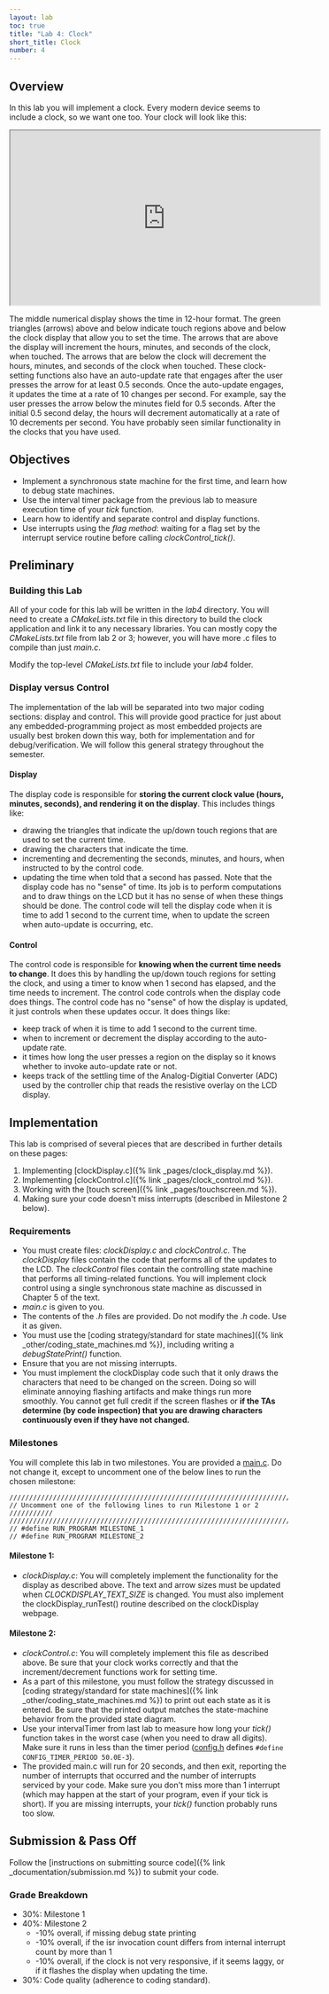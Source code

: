 ```yaml
---
layout: lab
toc: true
title: "Lab 4: Clock"
short_title: Clock
number: 4
---
```


## Overview

In this lab you will implement a clock. Every modern device seems to include a clock, so we want one too. Your clock will look like this:
<iframe width="560" height="315" allow="fullscreen" src="https://www.youtube.com/embed/s8tV_iznYRU"> </iframe>

The middle numerical display shows the time in 12-hour format. The green triangles (arrows) above and below indicate touch regions above and below the clock display that allow you to set the time. The arrows that are above the display will increment the hours, minutes, and seconds of the clock, when touched. The arrows that are below the clock will decrement the hours, minutes, and seconds of the clock when touched. These clock-setting functions also have an auto-update rate that engages after the user presses the arrow for at least 0.5 seconds. Once the auto-update engages, it updates the time at a rate of 10 changes per second. For example, say the user presses the arrow below the minutes field for 0.5 seconds. After the initial 0.5 second delay, the hours will decrement automatically at a rate of 10 decrements per second. You have probably seen similar functionality in the clocks that you have used. 

## Objectives 

  - Implement a synchronous state machine for the first time, and learn how to debug state machines.
  - Use the interval timer package from the previous lab to measure execution time of your *tick* function.
  - Learn how to identify and separate control and display functions.
  - Use interrupts using the *flag method*: waiting for a flag set by the interrupt service routine before calling *clockControl_tick()*.

## Preliminary 

### Building this Lab 
All of your code for this lab will be written in the *lab4* directory.  You will need to create a *CMakeLists.txt* file in this directory to build the clock application and link it to any necessary libraries.  You can mostly copy the *CMakeLists.txt* file from lab 2 or 3; however, you will have more .c files to compile than just *main.c*.

Modify the top-level *CMakeLists.txt* file to include your *lab4* folder.

<!-- The clock application you build in this lab won't be reused in later labs, so you don't need to place any code in *drivers* or create any new libraries. -->

### Display versus Control 

The implementation of the lab will be separated into two major coding sections: display and control. This will provide good practice for just about any embedded-programming project as most embedded projects are usually best broken down this way, both for implementation and for debug/verification. We will follow this general strategy throughout the semester. 

#### Display

The display code is responsible for **storing the current clock value (hours, minutes, seconds), and rendering it on the display**. This includes things like:
  * drawing the triangles that indicate the up/down touch regions that are used to set the current time.
  * drawing the characters that indicate the time.
  * incrementing and decrementing the seconds, minutes, and hours, when instructed to by the control code.
  * updating the time when told that a second has passed.
Note that the display code has no "sense" of time. Its job is to perform computations and to draw things on the LCD but it has no sense of when these things should be done. The control code will tell the display code when it is time to add 1 second to the current time, when to update the screen when auto-update is occurring, etc.

#### Control

The control code is responsible for **knowing when the current time needs to change**.  It does this by handling the up/down touch regions for setting the clock, and using a timer to know when 1 second has elapsed, and the time needs to increment. The control code controls when the display code does things. The control code has no "sense" of how the display is updated, it just controls when these updates occur. It does things like:
  * keep track of when it is time to add 1 second to the current time.
  * when to increment or decrement the display according to the auto-update rate.
  * it times how long the user presses a region on the display so it knows whether to invoke auto-update rate or not.
  * keeps track of the settling time of the Analog-Digitial Converter (ADC) used by the controller chip that reads the resistive overlay on the LCD display.

## Implementation

This lab is comprised of several pieces that are described in further details on these pages:

1. Implementing [clockDisplay.c]({% link _pages/clock_display.md %}).
2. Implementing [clockControl.c]({% link _pages/clock_control.md %}).
3. Working with the [touch screen]({% link _pages/touchscreen.md %}).
4. Making sure your code doesn't miss interrupts (described in Milestone 2 below).


### Requirements 
  - You must create files: *clockDisplay.c* and *clockControl.c*. The *clockDisplay* files contain the code that performs all of the updates to the LCD. The *clockControl* files contain the controlling state machine that performs all timing-related functions. You will implement clock control using a single synchronous state machine as discussed in Chapter 5 of the text.
  - *main.c* is given to you.
  - The contents of the *.h* files are provided. Do not modify the *.h* code. Use it as given.
  - You must use the [coding strategy/standard for state machines]({% link _other/coding_state_machines.md %}), including writing a *debugStatePrint()* function.
  - Ensure that you are not missing interrupts.
  - You must implement the clockDisplay code such that it only draws the characters that need to be changed on the screen. Doing so will eliminate annoying flashing artifacts and make things run more smoothly. You cannot get full credit if the screen flashes or **if the TAs determine (by code inspection) that you are drawing characters continuously even if they have not changed.**

### Milestones 

You will complete this lab in two milestones.  You are provided a [main.c](https://github.com/byu-cpe/ecen330_student/blob/master/lab4/main.c).  Do not change it, except to uncomment one of the below lines to run the chosen milestone:

    ////////////////////////////////////////////////////////////////////////////////
    // Uncomment one of the following lines to run Milestone 1 or 2      ///////////
    ////////////////////////////////////////////////////////////////////////////////
    // #define RUN_PROGRAM MILESTONE_1
    // #define RUN_PROGRAM MILESTONE_2


#### Milestone 1:
  * *clockDisplay.c*: You will completely implement the functionality for the display as described above. The text and arrow sizes must be updated when *CLOCKDISPLAY_TEXT_SIZE* is changed.  You must also implement the clockDisplay_runTest() routine described on the clockDisplay webpage.

#### Milestone 2:
  * *clockControl.c*: You will completely implement this file as described above.  Be sure that your clock works correctly and that the increment/decrement functions work for setting time.
  * As a part of this milestone, you must follow the strategy discussed in [coding strategy/standard for state machines]({% link _other/coding_state_machines.md %})  to print out each state as it is entered.  Be sure that the printed output matches the state-machine behavior from the provided state diagram.
  * Use your intervalTimer from last lab to measure how long your *tick()* function takes in the worst case (when you need to draw all digits).  Make sure it runs in less than the timer period ([config.h](https://github.com/byu-cpe/ecen330_student/blob/master/lab4/config.h) defines `#define CONFIG_TIMER_PERIOD 50.0E-3`).
  * The provided main.c will run for 20 seconds, and then exit, reporting the number of interrupts that occurred and the number of interrupts serviced by your code.  Make sure you don't miss more than 1 interrupt (which may happen at the start of your program, even if your tick is short).  If you are missing interrupts, your *tick()* function probably runs too slow.

## Submission & Pass Off
Follow the [instructions on submitting source code]({% link _documentation/submission.md %}) to submit your code.



### Grade Breakdown 
  * 30%: Milestone 1
  * 40%: Milestone 2
    * -10% overall, if missing debug state printing
    * -10% overall, if the isr invocation count differs from internal interrupt count by more than 1     
    * -10% overall, if the clock is not very responsive, if it seems laggy, or if it flashes the display when updating the time.
  * 30%: Code quality (adherence to coding standard).
 


